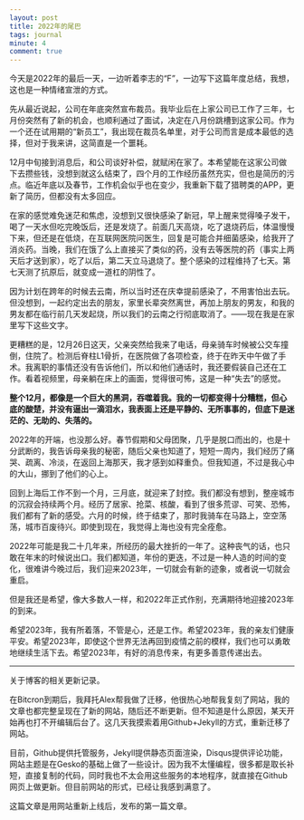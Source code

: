 ```yaml
---
layout: post
title: 2022年的尾巴
tags: journal
minute: 4
comment: true
---
```


今天是2022年的最后一天，一边听着李志的“F”，一边写下这篇年度总结，我想，这也是一种情绪宣泄的方式。

先从最近说起，公司在年底突然宣布裁员。我毕业后在上家公司已工作了三年，七月份突然有了新的机会，也顺利通过了面试，决定在八月份跳槽到这家公司。作为一个还在试用期的“新员工”，我出现在裁员名单里，对于公司而言是成本最低的选择，但对于我来讲，这简直是一个噩耗。

12月中旬接到消息后，和公司谈好补偿，就赋闲在家了。本希望能在这家公司做下去攒些钱，没想到就这么结束了，四个月的工作经历虽然充实，但也是简历的污点。临近年底以及春节，工作机会似乎也在变少，我重新下载了猎聘类的APP，更新了简历，但都没有太多回应。

在家的感觉难免迷茫和焦虑，没想到又很快感染了新冠，早上醒来觉得嗓子发干，喝了一天水但吃完晚饭后，还是发烧了。前面几天高烧，吃了退烧药后，体温慢慢下来，但还是在低烧，在互联网医院问医生，回复是可能合并细菌感染，给我开了消炎药。当晚，我们在饿了么上直接买了类似的药，没有去等医院的药（事实上两天后才送到家），吃了以后，第二天立马退烧了。整个感染的过程维持了七天。第七天测了抗原后，就变成一道杠的阴性了。

因为计划在跨年的时候去云南，所以当时还在庆幸提前感染了，不用害怕出去玩。但没想到，一起约定出去的朋友，家里长辈突然离世，再加上朋友的男友，和我的男友都在临行前几天发起烧，所以我们的云南之行彻底取消了。——现在我是在家里写下这些文字。

更糟糕的是，12月26日这天，父亲突然给我来了电话，母亲骑车时候被公交车撞倒，住院了。检测后脊柱L1骨折，在医院做了各项检查，终于在昨天中午做了手术。我离职的事情还没有告诉他们，所以和他们通话时，我还要假装自己还在工作。看着视频里，母亲躺在床上的画面，觉得很可怖，这是一种“失去”的感觉。

**整个12月，都像是一个巨大的黑洞，吞噬着我。我的一切都变得十分糟糕，但心底的酸楚，并没有逼出一滴泪水，我表面上还是平静的、无所事事的，但底下是迷茫的、无助的、失落的。**

2022年的开端，也没那么好。春节假期和父母团聚，几乎是脱口而出的，也是十分武断的，我告诉母亲我的秘密，随后父亲也知道了，短短一周内，我们经历了痛哭、疏离、冷淡，在返回上海那天，我才感到如释重负。但我知道，不过是我心中的大山，挪到了他们的心上。

回到上海后工作不到一个月，三月底，就迎来了封控。我们都没有想到，整座城市的沉寂会持续两个月。经历了居家、抢菜、核酸，看到了很多荒谬、可笑、恐怖，我们都有了新的感受。六月的时候，终于结束了，那时我骑车在马路上，空空荡荡，城市百废待兴。即使到现在，我觉得上海也没有完全痊愈。

2022年可能是我二十几年来，所经历的最大挫折的一年了。这种丧气的话，也只敢在年末的时候说出口。我们都知道，年份的更迭，不过是一种人造的时间的变化，很难讲今晚过后，我们迎来2023年，一切就会有新的迹象，或者说一切就会重启。

但是我还是希望，像大多数人一样，和2022年正式作别，充满期待地迎接2023年的到来。

希望2023年，我有所着落，不管是心，还是工作。希望2023年，我的亲友们健康平安。希望2023年，即使这个世界无法再回到疫情之前的模样，我们也可以勇敢地继续生活下去。希望2023年，有好的消息传来，有更多善意传递出去。

---

关于博客的相关更新记录。

在Bitcron到期后，我拜托Alex帮我做了迁移，他很热心地帮我复刻了网站，我的文章也都完整呈现在了新的网站，随后还不断更新。但不知道是什么原因，某天开始再也打不开编辑后台了。这几天我摸索着用Github+Jekyll的方式，重新迁移了网站。

目前，Github提供托管服务，Jekyll提供静态页面渲染，Disqus提供评论功能，网站主题是在Gesko的基础上做了一些设计。因为我不太懂编程，很多都是取长补短，直接复制的代码，同时我也不太会用这些服务的本地程序，就直接在Github网页上做更新。但目前网站的形式，已经让我感到满意了。

这篇文章是用网站重新上线后，发布的第一篇文章。


